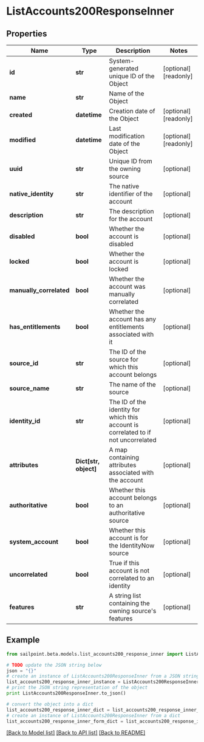 # ListAccounts200ResponseInner


## Properties
Name | Type | Description | Notes
------------ | ------------- | ------------- | -------------
**id** | **str** | System-generated unique ID of the Object | [optional] [readonly] 
**name** | **str** | Name of the Object | 
**created** | **datetime** | Creation date of the Object | [optional] [readonly] 
**modified** | **datetime** | Last modification date of the Object | [optional] [readonly] 
**uuid** | **str** | Unique ID from the owning source | [optional] 
**native_identity** | **str** | The native identifier of the account | [optional] 
**description** | **str** | The description for the account | [optional] 
**disabled** | **bool** | Whether the account is disabled | [optional] 
**locked** | **bool** | Whether the account is locked | [optional] 
**manually_correlated** | **bool** | Whether the account was manually correlated | [optional] 
**has_entitlements** | **bool** | Whether the account has any entitlements associated with it | [optional] 
**source_id** | **str** | The ID of the source for which this account belongs | [optional] 
**source_name** | **str** | The name of the source | [optional] 
**identity_id** | **str** | The ID of the identity for which this account is correlated to if not uncorrelated | [optional] 
**attributes** | **Dict[str, object]** | A map containing attributes associated with the account | [optional] 
**authoritative** | **bool** | Whether this account belongs to an authoritative source | [optional] 
**system_account** | **bool** | Whether this account is for the IdentityNow source | [optional] 
**uncorrelated** | **bool** | True if this account is not correlated to an identity | [optional] 
**features** | **str** | A string list containing the owning source&#39;s features | [optional] 

## Example

```python
from sailpoint.beta.models.list_accounts200_response_inner import ListAccounts200ResponseInner

# TODO update the JSON string below
json = "{}"
# create an instance of ListAccounts200ResponseInner from a JSON string
list_accounts200_response_inner_instance = ListAccounts200ResponseInner.from_json(json)
# print the JSON string representation of the object
print ListAccounts200ResponseInner.to_json()

# convert the object into a dict
list_accounts200_response_inner_dict = list_accounts200_response_inner_instance.to_dict()
# create an instance of ListAccounts200ResponseInner from a dict
list_accounts200_response_inner_form_dict = list_accounts200_response_inner.from_dict(list_accounts200_response_inner_dict)
```
[[Back to Model list]](../README.md#documentation-for-models) [[Back to API list]](../README.md#documentation-for-api-endpoints) [[Back to README]](../README.md)


